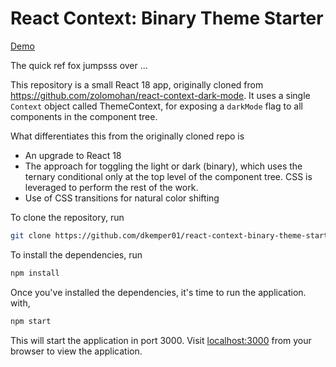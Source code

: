 # React Context: Binary Theme Starter

[Demo](https://d3csj2qyo9e6ux.cloudfront.net/)

The quick ref fox jumpsss over ...

This repository is a small React 18 app, originally cloned from https://github.com/zolomohan/react-context-dark-mode. It uses a single `Context` object called ThemeContext, for exposing a `darkMode` flag to all components in the component tree.  

What differentiates this from the originally cloned repo is 
- An upgrade to React 18
- The approach for toggling the light or dark (binary), which uses the ternary conditional only at the top level of the component tree. CSS is leveraged to perform the rest of the work.
- Use of CSS transitions for natural color shifting

To clone the repository, run

```bash
git clone https://github.com/dkemper01/react-context-binary-theme-starter.git
```

To install the dependencies, run

```bash
npm install
```

Once you've installed the dependencies, it's time to run the application. with,

```bash
npm start
```

This will start the application in port 3000. Visit [localhost:3000](https://localhost:3000) from your browser to view the application.
